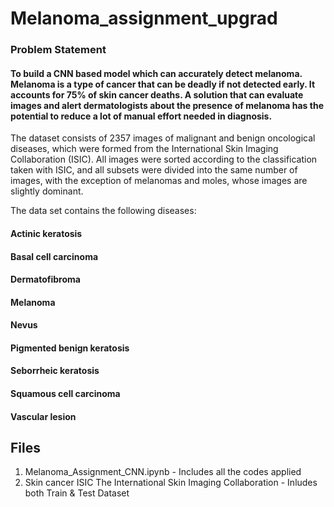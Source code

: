# Melanoma_assignment_upgrad

### Problem Statement
#### To build a CNN based model which can accurately detect melanoma. Melanoma is a type of cancer that can be deadly if not detected early. It accounts for 75% of skin cancer deaths. A solution that can evaluate images and alert dermatologists about the presence of melanoma has the potential to reduce a lot of manual effort needed in diagnosis.

The dataset consists of 2357 images of malignant and benign oncological diseases, which were formed from the International Skin Imaging Collaboration (ISIC). All images were sorted according to the classification taken with ISIC, and all subsets were divided into the same number of images, with the exception of melanomas and moles, whose images are slightly dominant.


The data set contains the following diseases:

#### Actinic keratosis
#### Basal cell carcinoma
#### Dermatofibroma
#### Melanoma
#### Nevus
#### Pigmented benign keratosis
#### Seborrheic keratosis
#### Squamous cell carcinoma
#### Vascular lesion

## Files
1. Melanoma_Assignment_CNN.ipynb -  Includes all the codes applied
2. Skin cancer ISIC The International Skin Imaging Collaboration -  Inludes both Train & Test Dataset
